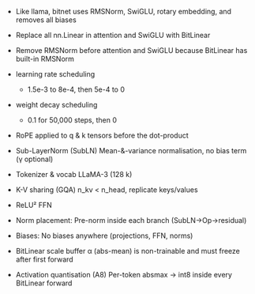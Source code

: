 - Like llama, bitnet uses RMSNorm, SwiGLU, rotary embedding, and removes all biases
- Replace all nn.Linear in attention and SwiGLU with BitLinear
- Remove RMSNorm before attention and SwiGLU because BitLinear has built-in RMSNorm
- learning rate scheduling
    - 1.5e-3 to 8e-4, then 5e-4 to 0
- weight decay scheduling
    - 0.1 for 50,000 steps, then 0


    
- RoPE applied to q & k tensors before the dot-product
- Sub-LayerNorm (SubLN)	Mean-&-variance normalisation, no bias term (γ optional)
- Tokenizer & vocab	LLaMA-3 (128 k)
- K-V sharing (GQA)	n_kv < n_head, replicate keys/values
- ReLU² FFN
- Norm placement: Pre-norm inside each branch (SubLN→Op→residual)
- Biases: No biases anywhere (projections, FFN, norms)
- BitLinear scale buffer	α (abs-mean) is non-trainable and must freeze after first forward
- Activation quantisation (A8)	Per-token absmax → int8 inside every BitLinear forward